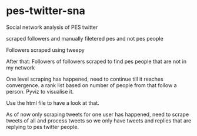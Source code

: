 # pes-twitter-sna
Social network analysis of PES twitter

scraped followers and manually filetered pes and not pes people

Followers scraped using tweepy



After that:
Followers of followers scraped to find pes people that are not in my network

One level scraping has happened, need to continue till it reaches convergence.
a rank list based on number of people from that follow a person.
Pyviz to visualise it.

Use the html file to have a look at that.


As of now only scraping tweets for one user has happened, need to scrape tweets of all and process tweets so we only have tweets and replies that are replying to pes twitter people.
